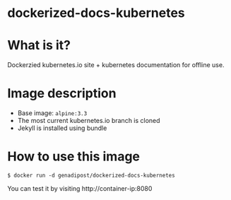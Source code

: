 # dockerized-docs-kubernetes

# What is it? #
Dockerzied kubernetes.io site + kubernetes documentation for offline use.

# Image description #
- Base image: `alpine:3.3`
- The most current kubernetes.io branch is cloned
- Jekyll is installed using bundle

# How to use this image #

```console
$ docker run -d genadipost/dockerized-docs-kubernetes

```
You can test it by visiting http://container-ip:8080
